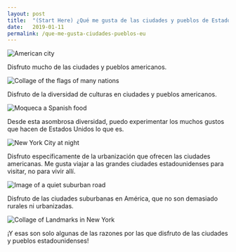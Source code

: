 ```yaml
---
layout: post
title:  "(Start Here) ¿Qué me gusta de las ciudades y pueblos de Estados Unidos?"
date:   2019-01-11
permalink: /que-me-gusta-ciudades-pueblos-eu
---
```


<!--
Essential Question:
What do I enjoy about American cities and towns?
-->

![American city](https://upload.wikimedia.org/wikipedia/commons/b/b7/Wilshire_Boulevard_towards_Beverly_Hills.jpg)
<!--I enjoy a lot about American cities and towns.-->
Disfruto mucho de las ciudades y pueblos americanos.

![Collage of the flags of many nations](https://c1.staticflickr.com/7/6008/5920002891_b7febd2274_b.jpg)
<!--I enjoy the diversity of cultures in American cities and towns.-->
Disfruto de la diversidad de culturas en ciudades y pueblos americanos.

![Moqueca a Spanish food](https://upload.wikimedia.org/wikipedia/commons/6/6b/Moqueca.jpg)
<!--From this amazing diversity, I am able to experience the many tastes that make America what it is.-->
Desde esta asombrosa diversidad, puedo experimentar los muchos gustos que hacen de Estados Unidos lo que es.

![New York City at night](https://upload.wikimedia.org/wikipedia/commons/2/28/New_York_City_at_night-0.jpg)
<!--I specifically enjoy the urbanization offered in American cities. I like to travel to big American cities to visit, not to live there.-->
Disfruto específicamente de la urbanización que ofrecen las ciudades americanas. Me gusta viajar a las grandes ciudades estadounidenses para visitar, no para vivir allí.

![Image of a quiet suburban road](https://upload.wikimedia.org/wikipedia/commons/0/0f/Northbound_Main_St%2C_Hampstead%2C_Maryland.jpg)
<!--I enjoy the suburban towns in America, that are not too rural and not too urbanized.-->
Disfruto de las ciudades suburbanas en América, que no son demasiado rurales ni urbanizadas.

![Collage of Landmarks in New York]({{site.baseurl}}/assets/images/new-york-1491106_1920.jpg)
<!--And those are only some reasons of why I enjoy American cities and towns!-->
¡Y esas son solo algunas de las razones por las que disfruto de las ciudades y pueblos estadounidenses!
